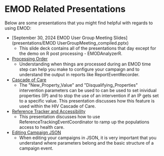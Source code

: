 EMOD Related Presentations
=========================
Below are some presentations that you might find helpful with regards to using EMOD:

- [September 30, 2024 EMOD User Group Meeting Slides](presentations/EMOD UserGroupMeeting_compiled.pptx)
    - This slide deck contains all of the presentations that day except for the demo on R post processing - EMODAnalyzerR.
- [Processing Order](presentations/EMOD_ProcessingOrder.pptx)
    - Understanding when things are processed during an EMOD time step can help you make to configure your campaign and to understand the output in reports like ReportEventRecorder.
- [Cascade of Care](presentations/EMOD_CascadeState.pptx)
    - The "New_Property_Value" and "Disqualifying_Properties" intervention parameters can be used to can be used to set inividual properties (IP) and to stop the use of an intervention if an IP gets set to a specific value.  This presentation discusses how this feature is used within the HIV Cascade of Care.
- [Reference Tracker and Accessibility](presentations/RTEC-Accessibility.pptx)
    - This presentation discusses how to use ReferenceTrackingEventCoordinator to ramp up the populations access to health care.
- [Editing Campaign JSON](presentations/EMOD_CampaignEditing.pptx)
    - When editing your campaigns in JSON, it is very important that you understand where parameters belong and the basic structure of a campaign event.